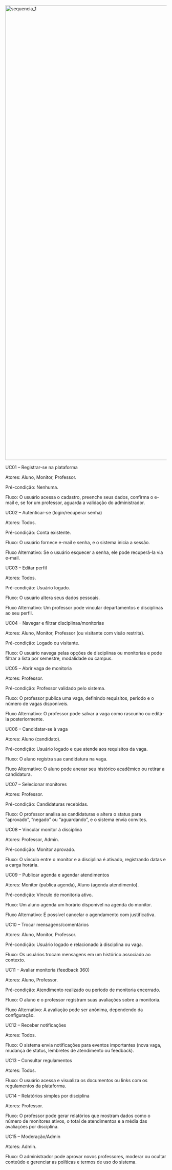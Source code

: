 <img width="1360" height="1416" alt="sequencia_1" src="https://ibb.co/7tGRJcz9" />

UC01 – Registrar-se na plataforma

Atores: Aluno, Monitor, Professor.

Pré-condição: Nenhuma.

Fluxo: O usuário acessa o cadastro, preenche seus dados, confirma o e-mail e, se for um professor, aguarda a validação do administrador.

UC02 – Autenticar-se (login/recuperar senha)

Atores: Todos.

Pré-condição: Conta existente.

Fluxo: O usuário fornece e-mail e senha, e o sistema inicia a sessão.

Fluxo Alternativo: Se o usuário esquecer a senha, ele pode recuperá-la via e-mail.

UC03 – Editar perfil

Atores: Todos.

Pré-condição: Usuário logado.

Fluxo: O usuário altera seus dados pessoais.

Fluxo Alternativo: Um professor pode vincular departamentos e disciplinas ao seu perfil.

UC04 – Navegar e filtrar disciplinas/monitorias

Atores: Aluno, Monitor, Professor (ou visitante com visão restrita).

Pré-condição: Logado ou visitante.

Fluxo: O usuário navega pelas opções de disciplinas ou monitorias e pode filtrar a lista por semestre, modalidade ou campus.

UC05 – Abrir vaga de monitoria

Atores: Professor.

Pré-condição: Professor validado pelo sistema.

Fluxo: O professor publica uma vaga, definindo requisitos, período e o número de vagas disponíveis.

Fluxo Alternativo: O professor pode salvar a vaga como rascunho ou editá-la posteriormente.

UC06 – Candidatar-se à vaga

Atores: Aluno (candidato).

Pré-condição: Usuário logado e que atende aos requisitos da vaga.

Fluxo: O aluno registra sua candidatura na vaga.

Fluxo Alternativo: O aluno pode anexar seu histórico acadêmico ou retirar a candidatura.

UC07 – Selecionar monitores

Atores: Professor.

Pré-condição: Candidaturas recebidas.

Fluxo: O professor analisa as candidaturas e altera o status para “aprovado”, “negado” ou “aguardando”, e o sistema envia convites.

UC08 – Vincular monitor à disciplina

Atores: Professor, Admin.

Pré-condição: Monitor aprovado.

Fluxo: O vínculo entre o monitor e a disciplina é ativado, registrando datas e a carga horária.

UC09 – Publicar agenda e agendar atendimentos

Atores: Monitor (publica agenda), Aluno (agenda atendimento).

Pré-condição: Vínculo de monitoria ativo.

Fluxo: Um aluno agenda um horário disponível na agenda do monitor.

Fluxo Alternativo: É possível cancelar o agendamento com justificativa.

UC10 – Trocar mensagens/comentários

Atores: Aluno, Monitor, Professor.

Pré-condição: Usuário logado e relacionado à disciplina ou vaga.

Fluxo: Os usuários trocam mensagens em um histórico associado ao contexto.

UC11 – Avaliar monitoria (feedback 360)

Atores: Aluno, Professor.

Pré-condição: Atendimento realizado ou período de monitoria encerrado.

Fluxo: O aluno e o professor registram suas avaliações sobre a monitoria.

Fluxo Alternativo: A avaliação pode ser anônima, dependendo da configuração.

UC12 – Receber notificações

Atores: Todos.

Fluxo: O sistema envia notificações para eventos importantes (nova vaga, mudança de status, lembretes de atendimento ou feedback).

UC13 – Consultar regulamentos

Atores: Todos.

Fluxo: O usuário acessa e visualiza os documentos ou links com os regulamentos da plataforma.

UC14 – Relatórios simples por disciplina

Atores: Professor.

Fluxo: O professor pode gerar relatórios que mostram dados como o número de monitores ativos, o total de atendimentos e a média das avaliações por disciplina.

UC15 – Moderação/Admin

Atores: Admin.

Fluxo: O administrador pode aprovar novos professores, moderar ou ocultar conteúdo e gerenciar as políticas e termos de uso do sistema.

